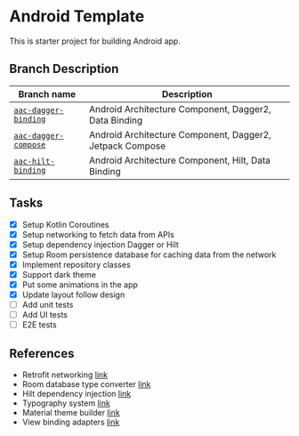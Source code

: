 # Android Template

This is starter project for building Android app.

## Branch Description 

| Branch name | Description |
|---|---|
| [`aac-dagger-binding`](https://github.com/nuxzero/android-template/tree/aac-dagger-binding) | Android Architecture Component, Dagger2, Data Binding |
| [`aac-dagger-compose`](https://github.com/nuxzero/android-template/tree/aac-dagger-compose) | Android Architecture Component, Dagger2, Jetpack Compose |
| [`aac-hilt-binding`](https://github.com/nuxzero/android-template/tree/aac-hilt-binding) | Android Architecture Component, Hilt, Data Binding |

## Tasks

- [x] Setup Kotlin Coroutines 
- [x] Setup networking to fetch data from APIs
- [x] Setup dependency injection Dagger or Hilt
- [x] Setup Room persistence database for caching data from the network
- [x] Implement repository classes 
- [x] Support dark theme 
- [x] Put some animations in the app
- [x] Update layout follow design
- [ ] Add unit tests
- [ ] Add UI tests
- [ ] E2E tests

## References

- Retrofit networking [link](https://square.github.io/retrofit/)
- Room database type converter [link](https://developer.android.com/training/data-storage/room/referencing-data)
- Hilt dependency injection [link](https://developer.android.com/training/dependency-injection/hilt-android)
- Typography system [link](https://material.io/design/typography/the-type-system.html#applying-the-type-scale)
- Material theme builder [link](https://github.com/material-components/material-components-android-examples)
- View binding adapters [link](https://developer.android.com/topic/libraries/data-binding/binding-adapters)
